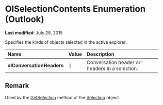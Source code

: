 
# OlSelectionContents Enumeration (Outlook)

 **Last modified:** July 28, 2015

Specifies the kinds of objects selected in the active explorer.


|**Name**|**Value**|**Description**|
|:-----|:-----|:-----|
| **olConversationHeaders**|1|Conversation header or headers in a selection.|

## Remark

Used by the  [GetSelection](c6af6665-d97d-3833-1014-5b43282bafc2.md) method of the [Selection](0b06a3ce-0445-db8f-e6e8-bb7bd469c50f.md) object.

